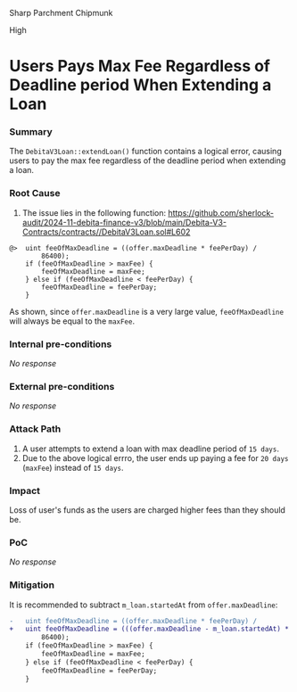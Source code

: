 Sharp Parchment Chipmunk

High

# Users Pays Max Fee Regardless of Deadline period When Extending a Loan

### Summary

The `DebitaV3Loan::extendLoan()` function contains a logical error, causing users to pay the max fee regardless of the deadline period when extending a loan.


### Root Cause

1. The issue lies in the following function:
https://github.com/sherlock-audit/2024-11-debita-finance-v3/blob/main/Debita-V3-Contracts/contracts//DebitaV3Loan.sol#L602
```solidity
@>  uint feeOfMaxDeadline = ((offer.maxDeadline * feePerDay) /
        86400);
    if (feeOfMaxDeadline > maxFee) {
        feeOfMaxDeadline = maxFee;
    } else if (feeOfMaxDeadline < feePerDay) {
        feeOfMaxDeadline = feePerDay;
    }
```
As shown, since `offer.maxDeadline` is a very large value, `feeOfMaxDeadline` will always be equal to the `maxFee`.


### Internal pre-conditions

_No response_

### External pre-conditions

_No response_

### Attack Path

1. A user attempts to extend a loan with max deadline period of `15 days`.
2. Due to the above logical errro, the user ends up paying a fee for `20 days` (`maxFee`) instead of `15 days`.


### Impact

Loss of user's funds as the users are charged higher fees than they should be.


### PoC

_No response_

### Mitigation

It is recommended to subtract `m_loan.startedAt` from `offer.maxDeadline`:
```diff
-   uint feeOfMaxDeadline = ((offer.maxDeadline * feePerDay) /
+   uint feeOfMaxDeadline = (((offer.maxDeadline - m_loan.startedAt) * feePerDay) /
        86400);
    if (feeOfMaxDeadline > maxFee) {
        feeOfMaxDeadline = maxFee;
    } else if (feeOfMaxDeadline < feePerDay) {
        feeOfMaxDeadline = feePerDay;
    }
```